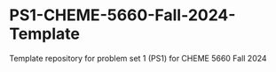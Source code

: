 # PS1-CHEME-5660-Fall-2024-Template
Template repository for problem set 1 (PS1) for CHEME 5660 Fall 2024
